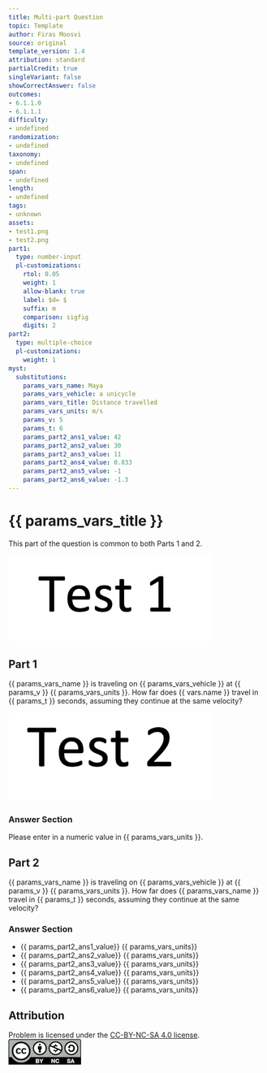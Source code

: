 ```yaml
---
title: Multi-part Question
topic: Template
author: Firas Moosvi
source: original
template_version: 1.4
attribution: standard
partialCredit: true
singleVariant: false
showCorrectAnswer: false
outcomes:
- 6.1.1.0
- 6.1.1.1
difficulty:
- undefined
randomization:
- undefined
taxonomy:
- undefined
span:
- undefined
length:
- undefined
tags:
- unknown
assets:
- test1.png
- test2.png
part1:
  type: number-input
  pl-customizations:
    rtol: 0.05
    weight: 1
    allow-blank: true
    label: $d= $
    suffix: m
    comparison: sigfig
    digits: 2
part2:
  type: multiple-choice
  pl-customizations:
    weight: 1
myst:
  substitutions:
    params_vars_name: Maya
    params_vars_vehicle: a unicycle
    params_vars_title: Distance travelled
    params_vars_units: m/s
    params_v: 5
    params_t: 6
    params_part2_ans1_value: 42
    params_part2_ans2_value: 30
    params_part2_ans3_value: 11
    params_part2_ans4_value: 0.833
    params_part2_ans5_value: -1
    params_part2_ans6_value: -1.3
---
```

# {{ params_vars_title }}
This part of the question is common to both Parts 1 and 2.

<img src="test1.png" width=400>

## Part 1

{{ params_vars_name }} is traveling on {{ params_vars_vehicle }} at {{ params_v }} {{ params_vars_units }}.
How far does {{ vars.name }} travel in {{ params_t }} seconds, assuming they continue at the same velocity?

<img src="test2.png" width=400>

### Answer Section

Please enter in a numeric value in {{ params_vars_units }}.

## Part 2

{{ params_vars_name }} is traveling on {{ params_vars_vehicle }} at {{ params_v }} {{ params_vars_units }}.
How far does {{ params_vars_name }} travel in {{ params_t }} seconds, assuming they continue at the same velocity?

### Answer Section

- {{ params_part2_ans1_value}} {{ params_vars_units}}
- {{ params_part2_ans2_value}} {{ params_vars_units}}
- {{ params_part2_ans3_value}} {{ params_vars_units}}
- {{ params_part2_ans4_value}} {{ params_vars_units}}
- {{ params_part2_ans5_value}} {{ params_vars_units}}
- {{ params_part2_ans6_value}} {{ params_vars_units}}

## Attribution

Problem is licensed under the [CC-BY-NC-SA 4.0 license](https://creativecommons.org/licenses/by-nc-sa/4.0/).<br> ![The Creative Commons 4.0 license requiring attribution-BY, non-commercial-NC, and share-alike-SA license.](https://raw.githubusercontent.com/firasm/bits/master/by-nc-sa.png)